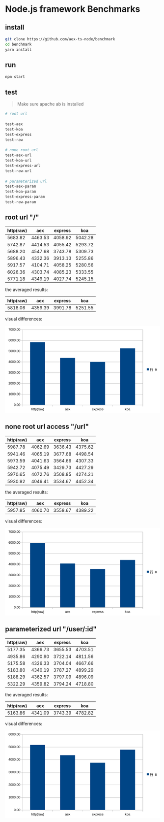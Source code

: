 # Node.js framework Benchmarks

## install

```bash
git clone https://github.com/aex-ts-node/benchmark
cd benchmark
yarn install
```

## run

```bash
npm start
```

## test


> Make sure apache ab is installed

```sh
# root url

test-aex
test-koa
test-express
test-raw

# none root url 
test-aex-url
test-koa-url
test-express-url
test-raw-url

# parameterized url
test-aex-param
test-koa-param
test-express-param
test-raw-param
```

## root url "/"

| http(raw) | aex     | express | koa     |
| --------- | ------- | ------- | ------- |
| 5683.82   | 4463.53 | 4058.92 | 5042.28 |
| 5742.87   | 4414.53 | 4055.42 | 5293.72 |
| 5688.20   | 4547.68 | 3743.78 | 5309.73 |
| 5896.43   | 4332.36 | 3913.13 | 5255.86 |
| 5917.57   | 4104.71 | 4058.25 | 5280.56 |
| 6026.36   | 4303.74 | 4085.23 | 5333.55 |
| 5771.18   | 4349.19 | 4027.74 | 5245.15 |

the averaged results:

| http(raw) | aex     | express | koa     |
| --------- | ------- | ------- | ------- |
| 5818.06   | 4359.39 | 3991.78 | 5251.55 |

visual differences:

![root url](./images/root.png)

## none root url access "/url"

| http(raw) | aex     | express | koa     |
| --------- | ------- | ------- | ------- |
| 5987.78   | 4062.69 | 3636.43 | 4375.62 |
| 5941.46   | 4065.19 | 3677.68 | 4498.54 |
| 5973.59   | 4041.63 | 3564.66 | 4307.33 |
| 5942.72   | 4075.49 | 3429.73 | 4427.29 |
| 5970.65   | 4072.76 | 3508.85 | 4274.21 |
| 5930.92   | 4046.41 | 3534.67 | 4452.34 |

the averaged results:

| http(raw) | aex     | express | koa     |
| --------- | ------- | ------- | ------- |
| 5957.85   | 4060.70 | 3558.67 | 4389.22 |

visual differences:

![none root url](./images/url.png)

## parameterized url "/user/:id"

| http(raw) | aex     | express | koa     |
| --------- | ------- | ------- | ------- |
| 5177.35   | 4366.73 | 3655.53 | 4703.51 |
| 4935.86   | 4290.90 | 3722.14 | 4811.56 |
| 5175.58   | 4326.33 | 3704.04 | 4667.66 |
| 5183.80   | 4340.19 | 3787.27 | 4899.29 |
| 5188.29   | 4362.57 | 3797.09 | 4896.09 |
| 5322.29   | 4359.82 | 3794.24 | 4718.80 |

the averaged results:

| http(raw) | aex     | express | koa     |
| --------- | ------- | ------- | ------- |
| 5163.86   | 4341.09 | 3743.39 | 4782.82 |

visual differences:

![none root url](./images/param.png)
